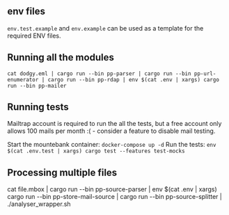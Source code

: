 ## env files

`env.test.example` and `env.example` can be used as a template for the required ENV files.

## Running all the modules

`cat dodgy.eml | cargo run --bin pp-parser | cargo run --bin pp-url-enumerator | cargo run --bin pp-rdap | env $(cat .env | xargs) cargo run --bin pp-mailer`

## Running tests

Mailtrap account is required to run the all the tests, but a free account only allows 100 mails
per month :( - consider a feature to disable mail testing.

Start the mountebank container: `docker-compose up -d`
Run the tests: `env $(cat .env.test | xargs) cargo test --features test-mocks`

## Processing multiple files

cat file.mbox | cargo run --bin pp-source-parser | env $(cat .env | xargs) cargo run --bin pp-store-mail-source | cargo run --bin pp-source-splitter | ./analyser_wrapper.sh
